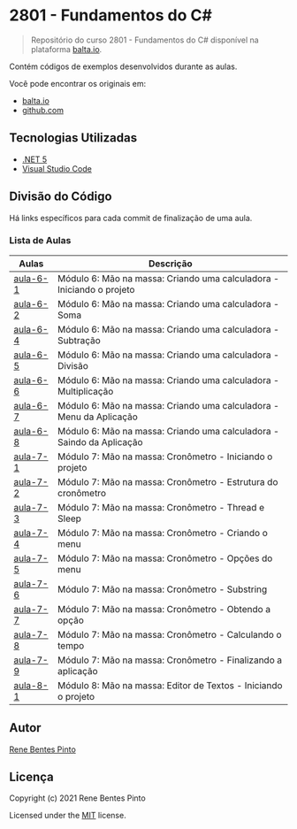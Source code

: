 # 2801 - Fundamentos do C\#

> Repositório do curso 2801 - Fundamentos do C# disponível na plataforma [balta.io](https://balta.io).

Contém códigos de exemplos desenvolvidos durante as aulas.

Você pode encontrar os originais em:

- [balta.io](https://balta.io/cursos/fundamentos-csharp)
- [github.com](https://github.com/balta-io/2801)

## Tecnologias Utilizadas

- [.NET 5](https://dotnet.microsoft.com/download)
- [Visual Studio Code](https://code.visualstudio.com/download)

## Divisão do Código

Há links específicos para cada commit de finalização de uma aula.

### Lista de Aulas

| Aulas                            | Descrição                                                             |
| -------------------------------- | --------------------------------------------------------------------- |
| [aula-6-1](../../commit/cd77a90) | Módulo 6: Mão na massa: Criando uma calculadora - Iniciando o projeto |
| [aula-6-2](../../commit/63971bf) | Módulo 6: Mão na massa: Criando uma calculadora - Soma                |
| [aula-6-4](../../commit/ef61209) | Módulo 6: Mão na massa: Criando uma calculadora - Subtração           |
| [aula-6-5](../../commit/c04a45f) | Módulo 6: Mão na massa: Criando uma calculadora - Divisão             |
| [aula-6-6](../../commit/d5bbfb3) | Módulo 6: Mão na massa: Criando uma calculadora - Multiplicação       |
| [aula-6-7](../../commit/7892d1d) | Módulo 6: Mão na massa: Criando uma calculadora - Menu da Aplicação   |
| [aula-6-8](../../commit/106d7f4) | Módulo 6: Mão na massa: Criando uma calculadora - Saindo da Aplicação |
| [aula-7-1](../../commit/3299cba) | Módulo 7: Mão na massa: Cronômetro - Iniciando o projeto              |
| [aula-7-2](../../commit/50cc0fa) | Módulo 7: Mão na massa: Cronômetro - Estrutura do cronômetro          |
| [aula-7-3](../../commit/0e259db) | Módulo 7: Mão na massa: Cronômetro - Thread e Sleep                   |
| [aula-7-4](../../commit/09aa9c8) | Módulo 7: Mão na massa: Cronômetro - Criando o menu                   |
| [aula-7-5](../../commit/ee38a39) | Módulo 7: Mão na massa: Cronômetro - Opções do menu                   |
| [aula-7-6](../../commit/aead19b) | Módulo 7: Mão na massa: Cronômetro - Substring                        |
| [aula-7-7](../../commit/5999884) | Módulo 7: Mão na massa: Cronômetro - Obtendo a opção                  |
| [aula-7-8](../../commit/fe9af70) | Módulo 7: Mão na massa: Cronômetro - Calculando o tempo               |
| [aula-7-9](../../commit/fdb0e07) | Módulo 7: Mão na massa: Cronômetro - Finalizando a aplicação          |
| [aula-8-1](../../commit/44fbfcb) | Módulo 8: Mão na massa: Editor de Textos - Iniciando o projeto        |

## Autor

[Rene Bentes Pinto](http://github.com/renebentes)

## Licença

Copyright (c) 2021 Rene Bentes Pinto

Licensed under the [MIT](LICENSE) license.
